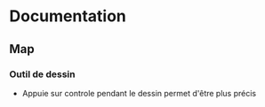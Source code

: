 # Documentation




## Map 

### Outil de dessin
* Appuie sur controle pendant le dessin permet d'être plus précis
